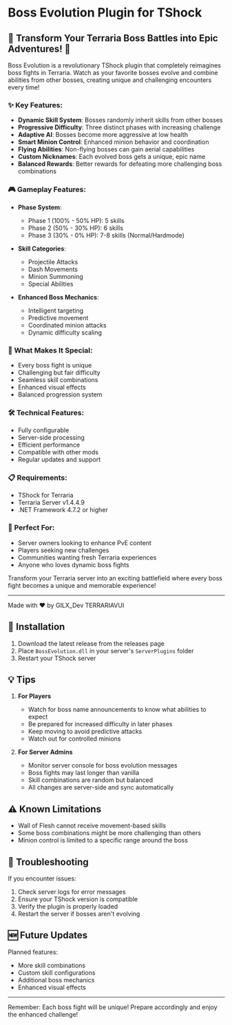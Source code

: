 # Boss Evolution Plugin for TShock

## 🌟 Transform Your Terraria Boss Battles into Epic Adventures! 🌟

Boss Evolution is a revolutionary TShock plugin that completely reimagines boss fights in Terraria. Watch as your favorite bosses evolve and combine abilities from other bosses, creating unique and challenging encounters every time!

### ✨ Key Features:

- **Dynamic Skill System**: Bosses randomly inherit skills from other bosses
- **Progressive Difficulty**: Three distinct phases with increasing challenge
- **Adaptive AI**: Bosses become more aggressive at low health
- **Smart Minion Control**: Enhanced minion behavior and coordination
- **Flying Abilities**: Non-flying bosses can gain aerial capabilities
- **Custom Nicknames**: Each evolved boss gets a unique, epic name
- **Balanced Rewards**: Better rewards for defeating more challenging boss combinations

### 🎮 Gameplay Features:

- **Phase System**:
  - Phase 1 (100% - 50% HP): 5 skills
  - Phase 2 (50% - 30% HP): 6 skills
  - Phase 3 (30% - 0% HP): 7-8 skills (Normal/Hardmode)

- **Skill Categories**:
  - Projectile Attacks
  - Dash Movements
  - Minion Summoning
  - Special Abilities

- **Enhanced Boss Mechanics**:
  - Intelligent targeting
  - Predictive movement
  - Coordinated minion attacks
  - Dynamic difficulty scaling

### 💎 What Makes It Special:

- Every boss fight is unique
- Challenging but fair difficulty
- Seamless skill combinations
- Enhanced visual effects
- Balanced progression system

### 🛠️ Technical Features:

- Fully configurable
- Server-side processing
- Efficient performance
- Compatible with other mods
- Regular updates and support

### 📋 Requirements:

- TShock for Terraria
- Terraria Server v1.4.4.9
- .NET Framework 4.7.2 or higher

### 🎯 Perfect For:

- Server owners looking to enhance PvE content
- Players seeking new challenges
- Communities wanting fresh Terraria experiences
- Anyone who loves dynamic boss fights

Transform your Terraria server into an exciting battlefield where every boss fight becomes a unique and memorable experience!

---
Made with ❤️ by GILX_Dev TERRARIAVUI

## 📖 Installation

1. Download the latest release from the releases page
2. Place `BossEvolution.dll` in your server's `ServerPlugins` folder
3. Restart your TShock server

## 💡 Tips

1. **For Players**
   - Watch for boss name announcements to know what abilities to expect
   - Be prepared for increased difficulty in later phases
   - Keep moving to avoid predictive attacks
   - Watch out for controlled minions

2. **For Server Admins**
   - Monitor server console for boss evolution messages
   - Boss fights may last longer than vanilla
   - Skill combinations are random but balanced
   - All changes are server-side and sync automatically

## ⚠️ Known Limitations

- Wall of Flesh cannot receive movement-based skills
- Some boss combinations might be more challenging than others
- Minion control is limited to a specific range around the boss

## 🔧 Troubleshooting

If you encounter issues:
1. Check server logs for error messages
2. Ensure your TShock version is compatible
3. Verify the plugin is properly loaded
4. Restart the server if bosses aren't evolving

## 🆕 Future Updates

Planned features:
- More skill combinations
- Custom skill configurations
- Additional boss mechanics
- Enhanced visual effects

---

Remember: Each boss fight will be unique! Prepare accordingly and enjoy the enhanced challenge!

